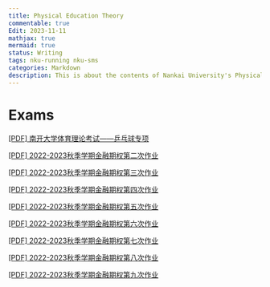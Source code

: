 ```yaml
---
title: Physical Education Theory
commentable: true
Edit: 2023-11-11
mathjax: true
mermaid: true
status: Writing
tags: nku-running nku-sms
categories: Markdown
description: This is about the contents of Nankai University's Physical Education Theory Exam.
---
```


# Exams

<p><a href="https://ssskz.github.io/materials/体育理论考试/[乒乓球].xls" target="_blank">[PDF] 南开大学体育理论考试——乒乓球专项 </a></p>

<p><a href="https://ssskz.github.io/materials/金融期权/金融期权02.pdf" target="_blank">[PDF] 2022-2023秋季学期金融期权第二次作业 </a></p>

<p><a href="https://ssskz.github.io/materials/金融期权/金融期权03.pdf" target="_blank">[PDF] 2022-2023秋季学期金融期权第三次作业 </a></p>

<p><a href="https://ssskz.github.io/materials/金融期权/金融期权04.pdf" target="_blank">[PDF] 2022-2023秋季学期金融期权第四次作业 </a></p>

<p><a href="https://ssskz.github.io/materials/金融期权/金融期权05.pdf" target="_blank">[PDF] 2022-2023秋季学期金融期权第五次作业 </a></p>

<p><a href="https://ssskz.github.io/materials/金融期权/金融期权06.pdf" target="_blank">[PDF] 2022-2023秋季学期金融期权第六次作业 </a></p>

<p><a href="https://ssskz.github.io/materials/金融期权/金融期权07.pdf" target="_blank">[PDF] 2022-2023秋季学期金融期权第七次作业 </a></p>

<p><a href="https://ssskz.github.io/materials/金融期权/金融期权08.pdf" target="_blank">[PDF] 2022-2023秋季学期金融期权第八次作业 </a></p>

<p><a href="https://ssskz.github.io/materials/金融期权/金融期权09.pdf" target="_blank">[PDF] 2022-2023秋季学期金融期权第九次作业 </a></p>
